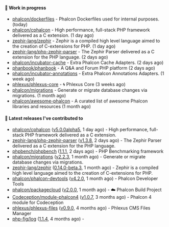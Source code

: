 #### :wrench: Work in progress

- [phalcon/dockerfiles](https://github.com/phalcon/dockerfiles) - Phalcon Dockerfiles used for internal purposes. (today)
- [phalcon/cphalcon](https://github.com/phalcon/cphalcon) - High performance, full-stack PHP framework delivered as a C extension. (1 day ago)
- [zephir-lang/zephir](https://github.com/zephir-lang/zephir) - Zephir is a compiled high level language aimed to the creation of C-extensions for PHP. (1 day ago)
- [zephir-lang/php-zephir-parser](https://github.com/zephir-lang/php-zephir-parser) - The Zephir Parser delivered as a C extension for the PHP language. (2 days ago)
- [phalcon/incubator-cache](https://github.com/phalcon/incubator-cache) - Extra Phalcon Cache Adapters. (2 days ago)
- [phanbook/phanbook](https://github.com/phanbook/phanbook) - A Q&amp;A and Forum PHP platform (2 days ago)
- [phalcon/incubator-annotations](https://github.com/phalcon/incubator-annotations) - Extra Phalcon Annotations Adapters. (1 week ago)
- [phlexus/phlexus-core](https://github.com/phlexus/phlexus-core) - :cyclone: Phlexus Core (3 weeks ago)
- [phalcon/migrations](https://github.com/phalcon/migrations) - Generate or migrate database changes via migrations. (1 month ago)
- [phalcon/awesome-phalcon](https://github.com/phalcon/awesome-phalcon) - A curated list of awesome Phalcon libraries and resources (1 month ago)

#### :pushpin: Latest releases I've contributed to

- [phalcon/cphalcon](https://github.com/phalcon/cphalcon) ([v5.0.0alpha5](https://github.com/phalcon/cphalcon/releases/tag/v5.0.0alpha5), 1 day ago) - High performance, full-stack PHP framework delivered as a C extension.
- [zephir-lang/php-zephir-parser](https://github.com/zephir-lang/php-zephir-parser) ([v1.3.8](https://github.com/zephir-lang/php-zephir-parser/releases/tag/v1.3.8), 2 days ago) - The Zephir Parser delivered as a C extension for the PHP language.
- [phpbench/phpbench](https://github.com/phpbench/phpbench) ([1.1.1](https://github.com/phpbench/phpbench/releases/tag/1.1.1), 2 days ago) - PHP Benchmarking framework
- [phalcon/migrations](https://github.com/phalcon/migrations) ([v2.2.3](https://github.com/phalcon/migrations/releases/tag/v2.2.3), 1 month ago) - Generate or migrate database changes via migrations.
- [zephir-lang/zephir](https://github.com/zephir-lang/zephir) ([0.14.0-beta.3](https://github.com/zephir-lang/zephir/releases/tag/0.14.0-beta.3), 1 month ago) - Zephir is a compiled high level language aimed to the creation of C-extensions for PHP.
- [phalcon/phalcon-devtools](https://github.com/phalcon/phalcon-devtools) ([v4.2.0](https://github.com/phalcon/phalcon-devtools/releases/tag/v4.2.0), 1 month ago) - Phalcon Developer Tools
- [phalcon/packagecloud](https://github.com/phalcon/packagecloud) ([v2.0.0](https://github.com/phalcon/packagecloud/releases/tag/v2.0.0), 1 month ago) - :cloud: Phalcon Build Project
- [Codeception/module-phalcon4](https://github.com/Codeception/module-phalcon4) ([v1.0.7](https://github.com/Codeception/module-phalcon4/releases/tag/v1.0.7), 3 months ago) - Phalcon 4 module for Codeception
- [phlexus/phlexus-files](https://github.com/phlexus/phlexus-files) ([v0.9.0](https://github.com/phlexus/phlexus-files/releases/tag/v0.9.0), 4 months ago) - Phlexus CMS Files Manager
- [php-fig/log](https://github.com/php-fig/log) ([1.1.4](https://github.com/php-fig/log/releases/tag/1.1.4), 4 months ago) - 
